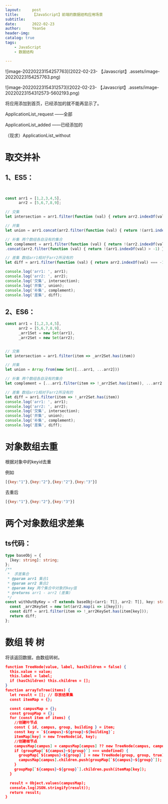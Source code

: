 ```yaml
---
layout:     post
title:      【JavaScript】前端的数据结构应用场景
subtitle:   
date:       2022-02-23
author:     YeanSe
header-img: 
catalog: true
tags:
    - JavaScript
    - 数据结构

---
```


![image-20220223154257763](2022-02-23- 【Javascript】.assets/image-20220223154257763.png)

![image-20220223154312573](2022-02-23- 【Javascript】.assets/image-20220223154312573-5602193.png)



将应用添加到首页，已经添加的就不能再显示了。

ApplicationList_request 	——全部

ApplicationList_added		——已经添加的

（现求）ApplicationList_without

# 取交并补

## 1、ES5：

```javascript


const arr1 = [1,2,3,4,5],
      arr2 = [5,6,7,8,9];

// 交集
let intersection = arr1.filter(function (val) { return arr2.indexOf(val) > -1 })

// 并集
let union = arr1.concat(arr2.filter(function (val) { return !(arr1.indexOf(val) > -1) }))

// 补集 两个数组各自没有的集合
let complement = arr1.filter(function (val) { return !(arr2.indexOf(val) > -1) })
.concat(arr2.filter(function (val) { return !(arr1.indexOf(val) > -1) }))

// 差集 数组arr1相对于arr2所没有的
let diff = arr1.filter(function (val) { return arr2.indexOf(val) === -1 })

console.log('arr1: ', arr1);
console.log('arr2: ', arr2);
console.log('交集', intersection);
console.log('并集', union);
console.log('补集', complement);
console.log('差集', diff);
```
## 2、ES6：

```javascript
const arr1 = [1,2,3,4,5],
      arr2 = [5,6,7,8,9],
      _arr1Set = new Set(arr1),
      _arr2Set = new Set(arr2);


// 交集
let intersection = arr1.filter(item => _arr2Set.has(item))

// 并集
let union = Array.from(new Set([...arr1, ...arr2]))

// 补集 两个数组各自没有的集合
let complement = [...arr1.filter(item => !_arr2Set.has(item)), ...arr2.filter(item => !_arr1Set.has(item))]

// 差集 数组arr1相对于arr2所没有的
let diff = arr1.filter(item => !_arr2Set.has(item))
console.log('arr1: ', arr1);
console.log('arr2: ', arr2);
console.log('交集', intersection);
console.log('并集', union);
console.log('补集', complement);
console.log('差集', diff);

```







# 对象数组去重

根据对象中的keyid去重

例如

```javascript
[{key:"1"},{key:"2"},{key:"2"},{key:"3"}]
```

去重后

```javascript
[{key:"1"},{key:"2"},{key:"3"}]
```





# 两个对象数组求差集

## ts代码：

```typescript
type baseObj = {
  [key: string]: string;
};
/**
 *  求差集合
 * @param arr1 集合1
 * @param arr2 集合2
 * @param key 两个集合中对象的key值
 * @returns arr1 - arr2 (差集)
 */
const withOutByKey = <T extends baseObj>(arr1: T[], arr2: T[], key: string) => {
  const _arr2KeySet = new Set(arr2.map(i => i[key]));
  const diff = arr1.filter(item => !_arr2KeySet.has(item[key]));
  return diff;
};

```





# 数组 转 树

将该返回数据，由数组转树。

```JSON
function TreeNode(value, label, hasChildren = false) {
  this.value = value;
  this.label = label;
  if (hasChildren) this.children = [];
}
function arrayToTree(items) {
  let result = []; // 存放结果集
  const itemMap = {};

  const campusMap = {};
  const groupMap = {};
  for (const item of items) {
    //创建叶节点
    const { id, campus, group, building } = item;
    const key = `${campus}-${group}-${building}`;
    itemMap[key] = new TreeNode(id, key);
    //创建根节点
    campusMap[campus] = campusMap[campus] ?? new TreeNode(campus, campus, true);
    if (groupMap[`${campus}-${group}`] === undefined) {
      groupMap[`${campus}-${group}`] = new TreeNode(group, group, true);
      campusMap[campus].children.push(groupMap[`${campus}-${group}`]);
    }
    groupMap[`${campus}-${group}`].children.push(itemMap[key]);
  }

  result = Object.values(campusMap);
  console.log(JSON.stringify(result));
  return result;
}
```
